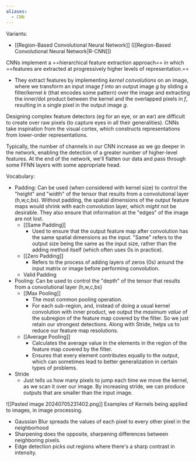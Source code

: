 ```yaml
---
aliases:
  - CNN
---
```

Variants: 
- [[Region-Based Convolutional Neural Network]] ([[Region-Based Convolutional Neural Network|R-CNN]])

CNNs implement a ==hierarchical feature extraction approach== in which ==features are extracted at progressively higher levels of representation.==
- They extract features by implementing *kernel convolutions* on an image, where we transform an input image $f$ into an output image $g$ by sliding a filter/kernel $k$ (that encodes some pattern) over the image and extracting the inner/dot product between the kernel and the overlapped pixels in $f$, resulting in a single pixel in the output image $g$.

Designing complex feature detectors (eg for an eye, or an ear) are difficult to create over raw pixels (to capture eyes in all their generalities). CNNs take inspiration from the visual cortex, which constructs representations from lower-order representations.

Typically, the number of channels in our CNN increase as we go deeper in the network, enabling the detection of a greater number of higher-level features. At the end of the network, we'll flatten our data and pass through some FFNN layers with some appropriate head.

Vocabulary:
- Padding: Can be used (when considered with kernel size) to control the "height" and "width" of the tensor that results from a convolutional layer (h,w,c,bs). Without padding, the spatial dimensions of the output feature maps would shrink with each convolution layer, which *might* not be desirable. They also ensure that information at the "edges" of the image are not lost.
	- [[Same Padding]]
		- Used to ensure that the output feature map after convolution has the same spatial dimensions as the input. "Same" refers to the output size being the same as the input size, rather than the adding method itself (which often uses 0s in practice).
	- [[Zero Padding]]
		- Refers to the process of adding layers of zeros (0s) around the input matrix or image before performing convolution.
	- Valid Padding
- Pooling: Can be used to control the "depth" of the tensor that results from a convolutional layer (h,w,c,bs)
	- [[Max Pooling]]
		- The most common pooling operation. 
		- For each sub-region, and, instead of doing a usual kernel convolution with inner product, we output the *maximum value* of the subregion of the feature map covered by the filter. So we just retain our strongest detections. Along with Stride, helps us to reduce our feature map resolutions.
	- [[Average Pooling]]
		- Calculates the average value in the elements in the region of the feature map covered by the filter.
		- Ensures that every element contributes equally to the output, which can sometimes lead to better generalization in certain types of problems.
- Stride
	- Just tells us how many pixels to jump each time we move the kernel, as we scan it over our image. By increasing stride, we can produce outputs that are smaller than the input image.


![[Pasted image 20240705231402.png]]
Examples of Kernels being applied to images, in image processing.
- Gaussian Blur spreads the values of each pixel to every other pixel in the neighborhood
- Sharpening does the opposite, sharpening differences between neighboring pixels.
- Edge detection picks out regions where there's a sharp contrast in intensity.

